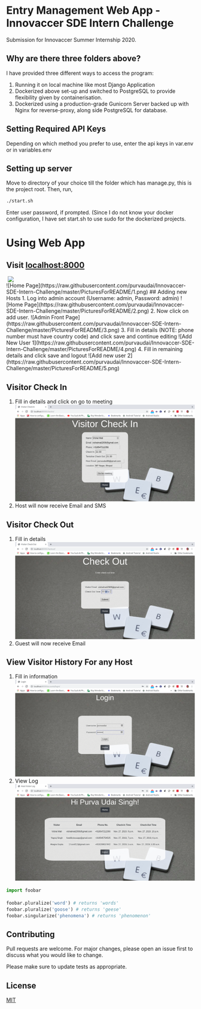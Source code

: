 # Entry Management Web App - Innovaccer SDE Intern Challenge

Submission for Innovaccer Summer Internship 2020.

## Why are there three folders above?
I have provided three different ways to access the program:
1. Running it on local machine like most Django Application
2. Dockerized above set-up and switched to PostgreSQL to provide flexibility given by containerisation.
3. Dockerized using a production-grade Gunicorn Server backed up with Nginx for reverse-proxy, along side PostgreSQL for database.

## Setting Required API Keys
Depending on which method you prefer to use, enter the api keys in var.env or in variables.env

## Setting up server
Move to directory of your choice till the folder which has manage.py, this is the project root.
Then, run, 

```bash
./start.sh
```
Enter user password, if prompted. (Since I do not know your docker configuration, I have set start.sh to use sudo for the dockerized projects.

# Using Web App
 ## Visit [localhost:8000](localhost:8000)
 <img src=">https://raw.githubusercontent.com/purvaudai/Innovaccer-SDE-Intern-Challenge/master/PicturesForREADME/1.png" align="right" width="500px">
![Home Page](https://raw.githubusercontent.com/purvaudai/Innovaccer-SDE-Intern-Challenge/master/PicturesForREADME/1.png)
 ## Adding new Hosts
 1. Log into admin account (Username: admin, Password: admin)
 ![Home Page](https://raw.githubusercontent.com/purvaudai/Innovaccer-SDE-Intern-Challenge/master/PicturesForREADME/2.png)
 2. Now click on add user.
 ![Admin Front Page](https://raw.githubusercontent.com/purvaudai/Innovaccer-SDE-Intern-Challenge/master/PicturesForREADME/3.png)
 3. Fill in details (NOTE: phone number must have country code) and click save and continue editing
 ![Add New User 1](https://raw.githubusercontent.com/purvaudai/Innovaccer-SDE-Intern-Challenge/master/PicturesForREADME/4.png)
 4. Fill in remaining details and click save and logout
 ![Add new user 2](https://raw.githubusercontent.com/purvaudai/Innovaccer-SDE-Intern-Challenge/master/PicturesForREADME/5.png)

 ## Visitor Check In
 1. Fill in details and click on go to meeting
 ![Visitor Check-In](https://raw.githubusercontent.com/purvaudai/Innovaccer-SDE-Intern-Challenge/master/PicturesForREADME/7.png)
 2. Host will now receive Email and SMS

 ## Visitor Check Out
 1. Fill in details
 ![Visitor Check-Out](https://raw.githubusercontent.com/purvaudai/Innovaccer-SDE-Intern-Challenge/master/PicturesForREADME/8.png)
 2. Guest will now receive Email

 ## View Visitor History For any Host
 1. Fill in information
 ![Host Visitor Log](https://raw.githubusercontent.com/purvaudai/Innovaccer-SDE-Intern-Challenge/master/PicturesForREADME/9.png)
 2. View Log
 ![Log](https://raw.githubusercontent.com/purvaudai/Innovaccer-SDE-Intern-Challenge/master/PicturesForREADME/10.png)




```python
import foobar

foobar.pluralize('word') # returns 'words'
foobar.pluralize('goose') # returns 'geese'
foobar.singularize('phenomena') # returns 'phenomenon'
```

## Contributing
Pull requests are welcome. For major changes, please open an issue first to discuss what you would like to change.

Please make sure to update tests as appropriate.

## License
[MIT](https://choosealicense.com/licenses/mit/)